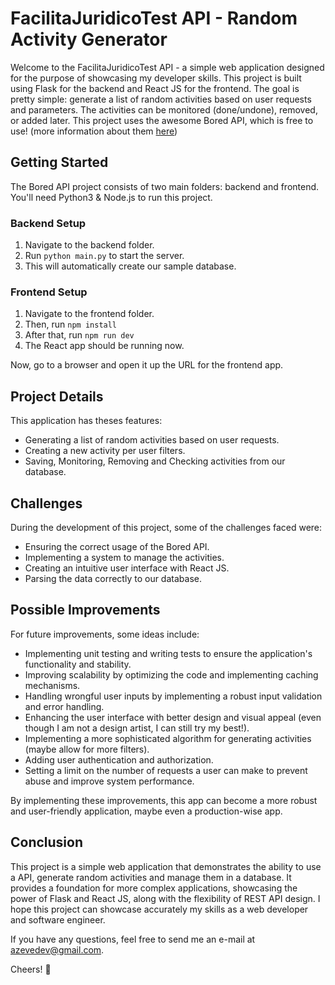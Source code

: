
# FacilitaJuridicoTest API - Random Activity Generator

Welcome to the FacilitaJuridicoTest API - a simple web application designed for the purpose of showcasing my developer skills. This project is built using Flask for the backend and React JS for the frontend. The goal is pretty simple: generate a list of random activities based on user requests and parameters. The activities can be monitored (done/undone), removed, or added later. This project uses the awesome Bored API, which is free to use! (more information about them [here](https://www.boredapi.com))

## Getting Started

The Bored API project consists of two main folders: backend and frontend.
You'll need Python3 & Node.js to run this project.
 
### Backend Setup

1. Navigate to the backend folder.
2. Run `python main.py` to start the server.
3. This will automatically create our sample database.

### Frontend Setup

1. Navigate to the frontend folder.
2. Then, run `npm install`
3. After that, run `npm run dev`
4. The React app should be running now.

Now, go to a browser and open it up the URL for the frontend app.

## Project Details

This application has theses features:

- Generating a list of random activities based on user requests.
- Creating a new activity per user filters.
- Saving, Monitoring, Removing and Checking activities from our database.

## Challenges

During the development of this project, some of the challenges faced were:

- Ensuring the correct usage of the Bored API.
- Implementing a system to manage the activities.
- Creating an intuitive user interface with React JS.
- Parsing the data correctly to our database.

## Possible Improvements

For future improvements, some ideas include:

- Implementing unit testing and writing tests to ensure the application's functionality and stability.
- Improving scalability by optimizing the code and implementing caching mechanisms.
- Handling wrongful user inputs by implementing a robust input validation and error handling.
- Enhancing the user interface with better design and visual appeal (even though I am not a design artist, I can still try my best!).
- Implementing a more sophisticated algorithm for generating activities (maybe allow for more filters).
- Adding user authentication and authorization.
- Setting a limit on the number of requests a user can make to prevent abuse and improve system performance.

By implementing these improvements, this app can become a more robust and user-friendly application, maybe even a production-wise app.

## Conclusion

This project is a simple web application that demonstrates the ability to use a API, generate random activities and manage them in a database. It provides a foundation for more complex applications, showcasing the power of Flask and React JS, along with the flexibility of REST API design. 
I hope this project can showcase accurately my skills as a web developer and software engineer.

If you have any questions, feel free to send me an e-mail at azevedev@gmail.com.

Cheers! 🎉